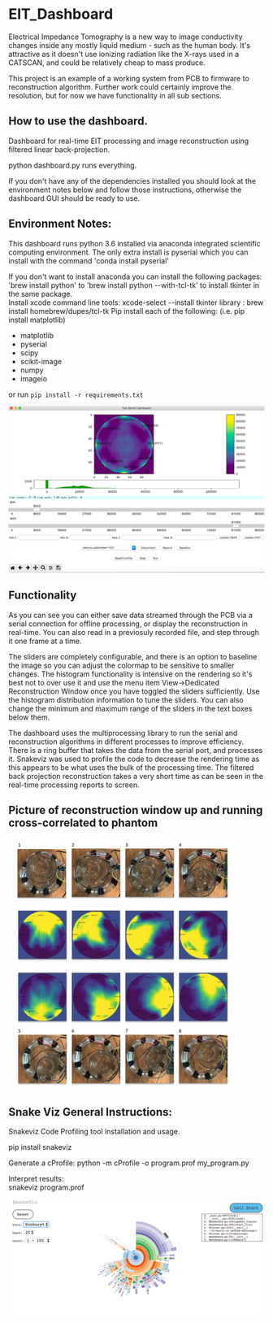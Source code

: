 # EIT_Dashboard

Electrical Impedance Tomography is a new way to image conductivity changes inside any mostly liquid medium - such as the human body. It's attractive as it doesn't use ionizing radiation like the X-rays used in a CATSCAN, and could be relatively cheap to mass produce. 

This project is an example of a working system from PCB to firmware to reconstruction algorithm. Further work could certainly improve the resolution, but for now we have functionality in all sub sections. 

##  How to use the dashboard. 

Dashboard for real-time EIT processing and image reconstruction using filtered linear back-projection.

python dashboard.py runs everything. 

If you don't have any of the dependencies installed you should look at the environment notes below and follow those instructions, otherwise the dashboard GUI should be ready to use. 

## Environment Notes: 
This dashboard runs python 3.6 installed via anaconda integrated scientific computing environment. The only extra install is pyserial which you can install with the command 'conda install pyserial'

If you don't want to install anaconda you can install the following packages:
 'brew install python' to
 'brew install python --with-tcl-tk' to install tkinter in the same package.  
Install xcode command line tools: xcode-select --install
tkinter library : brew install homebrew/dupes/tcl-tk
Pip install each of the following: (i.e. pip install matplotlib)
* matplotlib
* pyserial
* scipy
* scikit-image
* numpy
* imageio

or run `pip install -r requirements.txt`

![alt text](images/dashboard.png "EIT Dashboard")

## Functionality

As you can see you can either save data streamed through the PCB via a serial connection for offline processing, or display the reconstruction in real-time. You can also read in a previosuly recorded file, and step through it one frame at a time. 

The sliders are completely configurable, and there is an option to baseline the image so you can adjust the colormap to be sensitive to smaller changes. The histogram functionality is intensive on the rendering so it's best not to over use it and use the menu item View->Dedicated Reconstruction Window once you have toggled the sliders sufficiently. Use the histogram distribution information to tune the sliders. You can also change the minimum and maximum range of the sliders in the text boxes below them. 

The dashboard uses the multiprocessing library to run the serial and reconstruction algorithms in different processes to improve efficiency. There is a ring buffer that takes the data from the serial port, and processes it. Snakeviz was used to profile the code to decrease the rendering time as this appears to be what uses the bulk of the processing time. The filtered back projection reconstruction takes a very short time as can be seen in the real-time processing reports to screen. 

##  Picture of reconstruction window up and running cross-correlated to phantom

![alt text](images/eit_anti-clockwise_motion.png "EIT and how it should appear")

## Snake Viz General Instructions: 

Snakeviz Code Profiling tool installation and usage. 

pip install snakeviz 

Generate a cProfile: 
python -m cProfile -o program.prof my_program.py

Interpret results:  
snakeviz program.prof

![alt text](images/snakeviz.png "Snake Viz Code Profiler")


